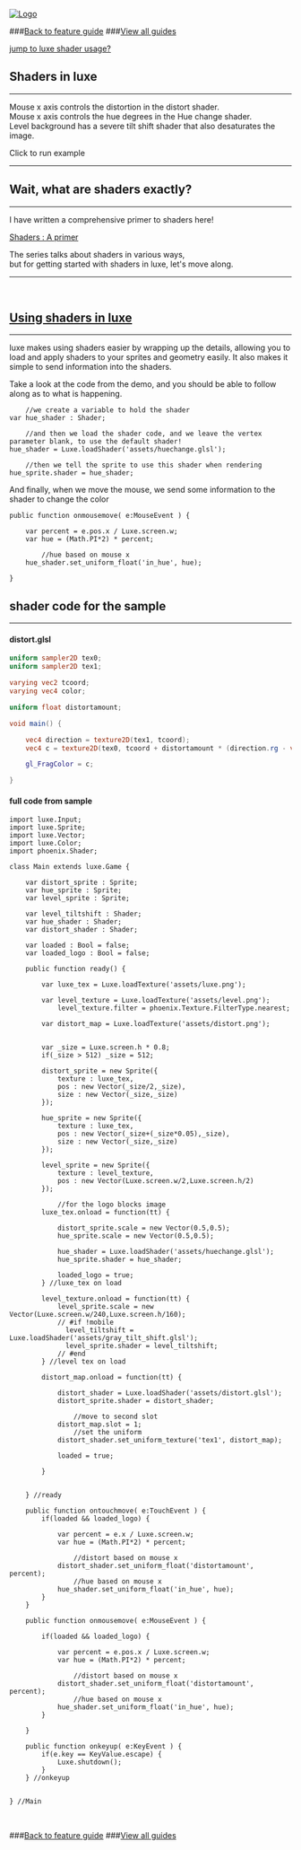 
[![Logo](http://luxeengine.com/images/logo.png)](index.html)

###[Back to feature guide](guide.html#shaders)
###[View all guides](guide.html)


[jump to luxe shader usage?](#usage)

## Shaders in luxe
---

Mouse x axis controls the distortion in the distort shader.   
Mouse x axis controls the hue degrees in the Hue change shader.    
Level background has a severe tilt shift shader that also desaturates the image.   

<div data-content="samples/test_shaders/index.html" class="sample"> <p>Click to run example</p> </div>

---
## Wait, what are shaders exactly?
---
I have written a comprehensive primer to shaders here!

[Shaders : A primer](http://notes.underscorediscovery.com/shaders-a-primer/)

The series talks about shaders in various ways,   
but for getting started with shaders in luxe, let's move along.

---

&nbsp;
<a name="usage" href="#usage">
## Using shaders in luxe </a>
---

luxe makes using shaders easier by wrapping up the details, allowing you to load and apply shaders to your sprites and geometry easily. It also makes it simple to send information into the shaders.

Take a look at the code from the demo, and you should be able to follow along as to what is happening.

        //we create a variable to hold the shader
    var hue_shader : Shader;

        //and then we load the shader code, and we leave the vertex parameter blank, to use the default shader!
    hue_shader = Luxe.loadShader('assets/huechange.glsl');

        //then we tell the sprite to use this shader when rendering
    hue_sprite.shader = hue_shader;

And finally, when we move the mouse, we send some information to the shader to change the color

    public function onmousemove( e:MouseEvent ) {

        var percent = e.pos.x / Luxe.screen.w;
        var hue = (Math.PI*2) * percent;

            //hue based on mouse x
        hue_shader.set_uniform_float('in_hue', hue);

    }

 ## shader code for the sample
 ---

#### distort.glsl

```glsl
uniform sampler2D tex0;
uniform sampler2D tex1;

varying vec2 tcoord;
varying vec4 color;

uniform float distortamount;

void main() {

    vec4 direction = texture2D(tex1, tcoord);
    vec4 c = texture2D(tex0, tcoord + distortamount * (direction.rg - vec2(0.5, 0.5)));

    gl_FragColor = c;

}
```

#### full code from sample

    import luxe.Input;
    import luxe.Sprite;
    import luxe.Vector;
    import luxe.Color;
    import phoenix.Shader;

    class Main extends luxe.Game {

        var distort_sprite : Sprite;
        var hue_sprite : Sprite;
        var level_sprite : Sprite;

        var level_tiltshift : Shader;
        var hue_shader : Shader;
        var distort_shader : Shader;

        var loaded : Bool = false;
        var loaded_logo : Bool = false;

        public function ready() {

            var luxe_tex = Luxe.loadTexture('assets/luxe.png');

            var level_texture = Luxe.loadTexture('assets/level.png');
                level_texture.filter = phoenix.Texture.FilterType.nearest;

            var distort_map = Luxe.loadTexture('assets/distort.png');


            var _size = Luxe.screen.h * 0.8;
            if(_size > 512) _size = 512;

            distort_sprite = new Sprite({
                texture : luxe_tex,
                pos : new Vector(_size/2,_size),
                size : new Vector(_size,_size)
            });

            hue_sprite = new Sprite({
                texture : luxe_tex,
                pos : new Vector(_size+(_size*0.05),_size),
                size : new Vector(_size,_size)
            });

            level_sprite = new Sprite({
                texture : level_texture,
                pos : new Vector(Luxe.screen.w/2,Luxe.screen.h/2)
            });

                //for the logo blocks image
            luxe_tex.onload = function(tt) {

                distort_sprite.scale = new Vector(0.5,0.5);
                hue_sprite.scale = new Vector(0.5,0.5);

                hue_shader = Luxe.loadShader('assets/huechange.glsl');
                hue_sprite.shader = hue_shader;

                loaded_logo = true;
            } //luxe_tex on load

            level_texture.onload = function(tt) {
                level_sprite.scale = new Vector(Luxe.screen.w/240,Luxe.screen.h/160);
                // #if !mobile
                  level_tiltshift = Luxe.loadShader('assets/gray_tilt_shift.glsl');
                  level_sprite.shader = level_tiltshift;
                // #end
            } //level tex on load

            distort_map.onload = function(tt) {

                distort_shader = Luxe.loadShader('assets/distort.glsl');
                distort_sprite.shader = distort_shader;

                    //move to second slot
                distort_map.slot = 1;
                    //set the uniform
                distort_shader.set_uniform_texture('tex1', distort_map);

                loaded = true;

            }


        } //ready

        public function ontouchmove( e:TouchEvent ) {
            if(loaded && loaded_logo) {

                var percent = e.x / Luxe.screen.w;
                var hue = (Math.PI*2) * percent;

                    //distort based on mouse x
                distort_shader.set_uniform_float('distortamount', percent);
                    //hue based on mouse x
                hue_shader.set_uniform_float('in_hue', hue);
            }
        }

        public function onmousemove( e:MouseEvent ) {

            if(loaded && loaded_logo) {

                var percent = e.pos.x / Luxe.screen.w;
                var hue = (Math.PI*2) * percent;

                    //distort based on mouse x
                distort_shader.set_uniform_float('distortamount', percent);
                    //hue based on mouse x
                hue_shader.set_uniform_float('in_hue', hue);
            }

        }

        public function onkeyup( e:KeyEvent ) {
            if(e.key == KeyValue.escape) {
                Luxe.shutdown();
            }
        } //onkeyup


    } //Main

&nbsp;   

###[Back to feature guide](guide.html#shaders)
###[View all guides](guide.html)

&nbsp;   
&nbsp;   
&nbsp;   